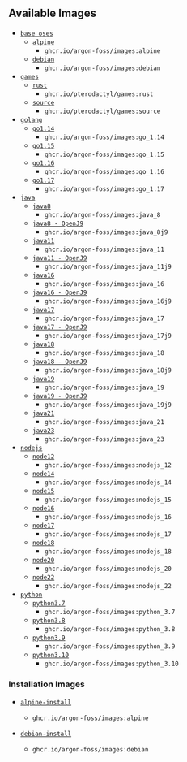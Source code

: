 ## Available Images

* [`base oses`](https://github.com/argon-foss/images/tree/master/oses)
  * [`alpine`](https://github.com/argon-foss/images/tree/master/oses/alpine)
    * `ghcr.io/argon-foss/images:alpine`
  * [`debian`](https://github.com/argon-foss/images/tree/master/oses/debian)
    * `ghcr.io/argon-foss/images:debian`
* [`games`](https://github.com/argon-foss/images/tree/master/games)
  * [`rust`](https://github.com/argon-foss/images/tree/master/games/rust)
    * `ghcr.io/pterodactyl/games:rust`
  * [`source`](https://github.com/argon-foss/images/tree/master/games/source)
    * `ghcr.io/pterodactyl/games:source`
* [`golang`](https://github.com/argon-foss/images/tree/master/go)
  * [`go1.14`](https://github.com/argon-foss/images/tree/master/go/1.14)
    * `ghcr.io/argon-foss/images:go_1.14`
  * [`go1.15`](https://github.com/argon-foss/images/tree/master/go/1.15)
    * `ghcr.io/argon-foss/images:go_1.15`
  * [`go1.16`](https://github.com/argon-foss/images/tree/master/go/1.16)
    * `ghcr.io/argon-foss/images:go_1.16`
  * [`go1.17`](https://github.com/argon-foss/images/tree/master/go/1.17)
    * `ghcr.io/argon-foss/images:go_1.17`
* [`java`](https://github.com/argon-foss/images/tree/master/java)
  * [`java8`](https://github.com/argon-foss/images/tree/master/java/8)
    * `ghcr.io/argon-foss/images:java_8`
  * [`java8 - OpenJ9`](https://github.com/argon-foss/images/tree/master/java/8j9)
    * `ghcr.io/argon-foss/images:java_8j9`
  * [`java11`](https://github.com/argon-foss/images/tree/master/java/11)
    * `ghcr.io/argon-foss/images:java_11`
  * [`java11 - OpenJ9`](https://github.com/argon-foss/images/tree/master/java/11j9)
    * `ghcr.io/argon-foss/images:java_11j9`
  * [`java16`](https://github.com/argon-foss/images/tree/master/java/16)
    * `ghcr.io/argon-foss/images:java_16`
  * [`java16 - OpenJ9`](https://github.com/argon-foss/images/tree/master/java/16j9)
    * `ghcr.io/argon-foss/images:java_16j9`
  * [`java17`](https://github.com/argon-foss/images/tree/master/java/17)
    * `ghcr.io/argon-foss/images:java_17`
  * [`java17 - OpenJ9`](https://github.com/argon-foss/images/tree/master/java/17j9)
    * `ghcr.io/argon-foss/images:java_17j9`
  * [`java18`](https://github.com/argon-foss/images/tree/master/java/18)
    * `ghcr.io/argon-foss/images:java_18`
  * [`java18 - OpenJ9`](https://github.com/argon-foss/images/tree/master/java/18j9)
    * `ghcr.io/argon-foss/images:java_18j9`
  * [`java19`](https://github.com/argon-foss/images/tree/master/java/19)
    * `ghcr.io/argon-foss/images:java_19`
  * [`java19 - OpenJ9`](https://github.com/argon-foss/images/tree/master/java/19j9)
    * `ghcr.io/argon-foss/images:java_19j9`
  * [`java21`](https://github.com/argon-foss/images/tree/master/java/21)
    * `ghcr.io/argon-foss/images:java_21`
  * [`java23`](https://github.com/argon-foss/images/tree/master/java/23)
    * `ghcr.io/argon-foss/images:java_23`
* [`nodejs`](https://github.com/argon-foss/images/tree/master/nodejs)
  * [`node12`](https://github.com/argon-foss/images/tree/master/nodejs/12)
    * `ghcr.io/argon-foss/images:nodejs_12`
  * [`node14`](https://github.com/argon-foss/images/tree/master/nodejs/14)
    * `ghcr.io/argon-foss/images:nodejs_14`
  * [`node15`](https://github.com/argon-foss/images/tree/master/nodejs/15)
    * `ghcr.io/argon-foss/images:nodejs_15`
  * [`node16`](https://github.com/argon-foss/images/tree/master/nodejs/16)
    * `ghcr.io/argon-foss/images:nodejs_16`
  * [`node17`](https://github.com/argon-foss/images/tree/master/nodejs/17)
    * `ghcr.io/argon-foss/images:nodejs_17`
  * [`node18`](https://github.com/argon-foss/images/tree/master/nodejs/18)
    * `ghcr.io/argon-foss/images:nodejs_18`
  * [`node20`](https://github.com/argon-foss/images/tree/master/nodejs/20)
    * `ghcr.io/argon-foss/images:nodejs_20`
  * [`node22`](https://github.com/argon-foss/images/tree/master/nodejs/22)
    * `ghcr.io/argon-foss/images:nodejs_22`
* [`python`](https://github.com/argon-foss/images/tree/master/python)
  * [`python3.7`](https://github.com/argon-foss/images/tree/master/python/3.7)
    * `ghcr.io/argon-foss/images:python_3.7`
  * [`python3.8`](https://github.com/argon-foss/images/tree/master/python/3.8)
    * `ghcr.io/argon-foss/images:python_3.8`
  * [`python3.9`](https://github.com/argon-foss/images/tree/master/python/3.9)
    * `ghcr.io/argon-foss/images:python_3.9`
  * [`python3.10`](https://github.com/argon-foss/images/tree/master/python/3.10)
    * `ghcr.io/argon-foss/images:python_3.10`

### Installation Images

* [`alpine-install`](https://github.com/argon-foss/images/tree/master/installers/alpine)
  * `ghcr.io/argon-foss/images:alpine`

* [`debian-install`](https://github.com/argon-foss/images/tree/master/installers/debian)
  * `ghcr.io/argon-foss/images:debian`
